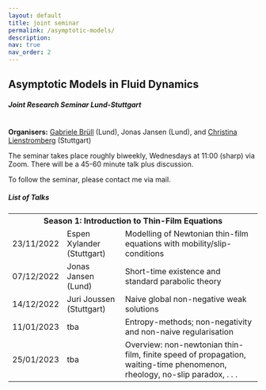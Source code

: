 ```yaml
---
layout: default
title: joint seminar
permalink: /asymptotic-models/
description:
nav: true
nav_order: 2
---
```


<head>
<style>
#customers {
  border-collapse: collapse;
  width: 100%;
}

#customers td, #customers th {
  border: 1px solid #ddd;
  padding: 8px;
}

#customers tr:nth-child(even){background-color: #f2f2f2;}

#customers tr:hover {background-color: #ddd;}

#customers th {
  padding-top: 12px;
  padding-bottom: 12px;
  text-align: left;
  font-weight: bold;
}
.bottom-one {
     margin-bottom: 1cm;
  }
</style>
</head>

<h2> Asymptotic Models in Fluid Dynamics </h2>

<h5 class = "bottom-one"> Joint Research Seminar Lund-Stuttgart </h5>

<b>Organisers:</b> <a href="https://gabrielebruell.wordpress.com">Gabriele Brüll</a> (Lund), Jonas Jansen (Lund), and <a 
href="https://www.iadm.uni-stuttgart.de/team/Lienstromberg/">Christina Lienstromberg</a> (Stuttgart)

The seminar takes place roughly biweekly, Wednesdays at 11:00 (sharp) via Zoom. There will be a 45-60 minute talk plus discussion.

To follow the seminar, please contact me via mail.


<h5> List of Talks </h5>



<table id="customers">
  <tr>
    <th colspan="3">Season 1: Introduction to Thin-Film Equations</th>
  </tr>
  <tr>
    <td>23/11/2022</td>
    <td>Espen Xylander (Stuttgart)</td>
    <td>Modelling of Newtonian thin-film equations with mobility/slip-conditions</td>
  </tr>
  <tr>
    <td>07/12/2022</td>
    <td>Jonas Jansen (Lund)</td>
    <td>Short-time existence and standard parabolic theory</td>
  </tr>
  <tr>
    <td>14/12/2022</td>
    <td>Juri Joussen (Stuttgart)</td>
    <td>Naive global non-negative weak solutions</td>
  </tr>
  <tr>
    <td>11/01/2023</td>
    <td>tba</td>
    <td>Entropy-methods; non-negativity and non-naive regularisation</td>
  </tr>
  <tr>
    <td>25/01/2023</td>
    <td>tba</td>
    <td>Overview: non-newtonian thin-film, finite speed of propagation, waiting-time phenomenon, rheology, no-slip paradox, . . . </td>
  </tr>
</table>
